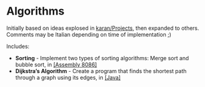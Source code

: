 # Algorithms

Initially based on ideas explosed in [karan/Projects](https://github.com/karan/Projects), then expanded to others.
Comments may be Italian depending on time of implementation ;)

Includes:
- **Sorting** - Implement two types of sorting algorithms: Merge sort and bubble sort, in [[Assembly 8086]](./Assembly/Sorting)
- **Dijkstra’s Algorithm** - Create a program that finds the shortest path through a graph using its edges, in [[Java]](./Java/Dijkstra.java)
